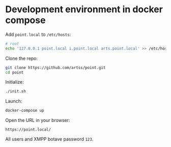 Development environment in docker compose
=========================================

Add `point.local` to `/etc/hosts`:

```sh
# root
echo '127.0.0.1 point.local i.point.local arts.point.local' >> /etc/hosts
```

Clone the repo:

```sh
git clone https://github.com/artss/point.git
cd point
```

Initialize:

```sh
./init.sh
```

Launch:

```sh
docker-compose up
```

Open the URL in your browser:

```
https://point.local/
```

All users and XMPP botave password `123`.
